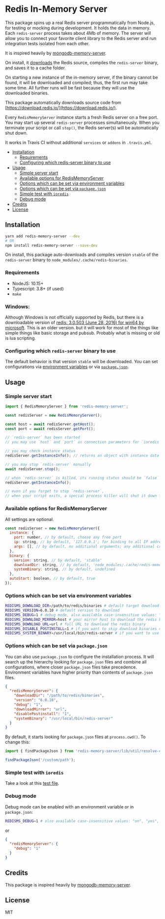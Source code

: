 # Redis In-Memory Server

This package spins up a real Redis server programmatically from Node.js, for testing or mocking during development.
It holds the data in memory. Each `redis-server` process takes about 4Mb of memory.
The server will allow you to connect your favorite client library to the Redis server and run integration tests isolated from each other.

It is inspired heavily by [mongodb-memory-server](https://npmjs.com/package/mongodb-memory-server).

On install, it [downloads](#configuring-which-redis-server-binary-to-use) the Redis source,
compiles the `redis-server` binary, and saves it to a cache folder.

On starting a new instance of the in-memory server, if the binary cannot be found,
it will be downloaded and compiled; thus, the first run may take some time.
All further runs will be fast because they will use the downloaded binaries.

This package automatically downloads source code from [https://download.redis.io/](https://download.redis.io/).

Every `RedisMemoryServer` instance starts a fresh Redis server on a free port.
You may start up several `redis-server` processes simultaneously.
When you terminate your script or call `stop()`, the Redis server(s) will be automatically shut down.

It works in Travis CI without additional `services` or `addons` in `.travis.yml`.

- [Installation](#installation)
  - [Requirements](#requirements)
  - [Configuring which redis-server binary to use](#configuring-which-redis-server-binary-to-use)
- [Usage](#usage)
  - [Simple server start](#simple-server-start)
  - [Available options for RedisMemoryServer](#available-options-for-redismemoryserver)
  - [Options which can be set via environment variables](#options-which-can-be-set-via-environment-variables)
  - [Options which can be set via `package.json`](#options-which-can-be-set-via-packagejson)
  - [Simple test with `ioredis`](#simple-test-with-ioredis)
  - [Debug mode](#debug-mode)
- [Credits](#credits)
- [License](#license)

## Installation

```bash
yarn add redis-memory-server --dev
# OR
npm install redis-memory-server --save-dev
```

On install, this package auto-downloads and compiles version `stable` of the `redis-server` binary to `node_modules/.cache/redis-binaries`.

### Requirements

- NodeJS: 10.15+
- Typescript: 3.8+ (if used)
- `make`

### Windows:


Although Windows is not officially supported by Redis, but there is a downloadable version of [redis: 3.0.503 (June 28, 2016) for win64 by microsoft](https://github.com/ServiceStack/redis-windows#option-3-running-microsofts-native-port-of-redis). This is an older version. but it will work for most of the things like simple things like basic storage and pubsub. Probably what is missing or old is lua scripting.

### Configuring which `redis-server` binary to use

The default behavior is that version `stable` will be downloaded.
You can set configurations via [environment variables](#options-which-can-be-set-via-environment-variables)
or via [`package.json`](#options-which-can-be-set-via-packagejson).

## Usage

### Simple server start

```js
import { RedisMemoryServer } from 'redis-memory-server';

const redisServer = new RedisMemoryServer();

const host = await redisServer.getHost();
const port = await redisServer.getPort();

// `redis-server` has been started
// you may use `host` and `port` as connection parameters for `ioredis` (or similar)

// you may check instance status
redisServer.getInstanceInfo(); // returns an object with instance data

// you may stop `redis-server` manually
await redisServer.stop();

// when `redis-server` is killed, its running status should be `false`
redisServer.getInstanceInfo();

// even if you forget to stop `redis-server`,
// when your script exits, a special process killer will shut it down for you
```

### Available options for RedisMemoryServer

All settings are optional.

```js
const redisServer = new RedisMemoryServer({
  instance: {
    port: number, // by default, choose any free port
    ip: string, // by default, '127.0.0.1'; for binding to all IP addresses set it to `::,0.0.0.0`,
    args: [], // by default, no additional arguments; any additional command line arguments for `redis-server`
  },
  binary: {
    version: string, // by default, 'stable'
    downloadDir: string, // by default, 'node_modules/.cache/redis-memory-server/redis-binaries'
    systemBinary: string, // by default, undefined
  },
  autoStart: boolean, // by default, true
});
```

### Options which can be set via environment variables

```sh
REDISMS_DOWNLOAD_DIR=/path/to/redis/binaries # default target download directory
REDISMS_VERSION=6.0.10 # default version to download
REDISMS_DEBUG=1 # debug mode, also available case-insensitive values: "on" "yes" "true"
REDISMS_DOWNLOAD_MIRROR=host # your mirror host to download the redis binary
REDISMS_DOWNLOAD_URL=url # full URL to download the redis binary
REDISMS_DISABLE_POSTINSTALL=1 # if you want to skip download binaries on install
REDISMS_SYSTEM_BINARY=/usr/local/bin/redis-server # if you want to use an existing binary already on your system.
```

### Options which can be set via `package.json`

You can also use `package.json` to configure the installation process.
It will search up the hierarchy looking for `package.json` files and combine all configurations, where closer `package.json` files take precedence.
Environment variables have higher priority than contents of `package.json` files.

```json
{
  "redisMemoryServer": {
    "downloadDir": "/path/to/redis/binaries",
    "version": "6.0.10",
    "debug": "1",
    "downloadMirror": "url",
    "disablePostinstall": "1",
    "systemBinary": "/usr/local/bin/redis-server"
  }
}
```

By default, it starts looking for `package.json` files at `process.cwd()`.
To change this:

```ts
import { findPackageJson } from 'redis-memory-server/lib/util/resolve-config';

findPackageJson('/custom/path');
```

### Simple test with `ioredis`

Take a look at this [test file](https://github.com/mhassan1/redis-memory-server/blob/main/src/__tests__/singleDB-test.ts).

### Debug mode

Debug mode can be enabled with an environment variable or in `package.json`:

```sh
REDISMS_DEBUG=1 # also available case-insensitive values: "on", "yes", "true"
```

or

```json
{
  "redisMemoryServer": {
    "debug": "1"
  }
}
```

## Credits

This package is inspired heavily by [mongodb-memory-server](https://npmjs.com/package/mongodb-memory-server).

## License

MIT
